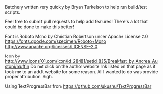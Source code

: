 Batchery written very quickly by Bryan Turkelson to help run build/test scripts.

Feel free to submit pull requests to help add features!
There's a lot that could be done to make this better!

Font is Roboto Mono by Christian Robertson under Apache License 2.0
https://fonts.google.com/specimen/Roboto+Mono
http://www.apache.org/licenses/LICENSE-2.0

Icon by http://www.icons101.com/icon/id_28481/setid_825/Breakfast_by_Andrea_Austoni/muffin
Do not click on the author website link listed on that page as it took me to an adult website for some reason.
All I wanted to do was provide proper attribution. Sigh.

Using TextProgressBar from https://github.com/ukushu/TextProgressBar
